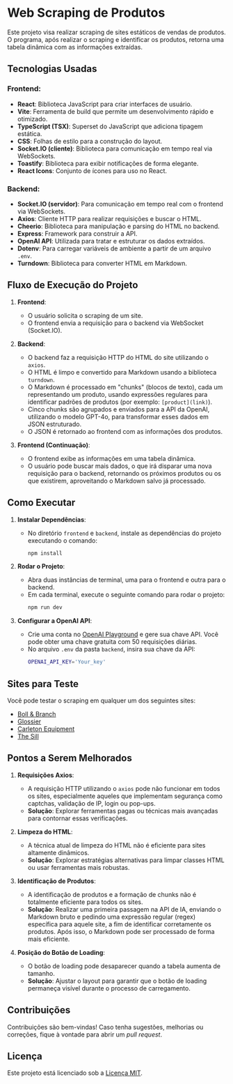 # Web Scraping de Produtos

Este projeto visa realizar scraping de sites estáticos de vendas de produtos. O programa, após realizar o scraping e identificar os produtos, retorna uma tabela dinâmica com as informações extraídas.

## Tecnologias Usadas

### Frontend:
- **React**: Biblioteca JavaScript para criar interfaces de usuário.
- **Vite**: Ferramenta de build que permite um desenvolvimento rápido e otimizado.
- **TypeScript (TSX)**: Superset do JavaScript que adiciona tipagem estática.
- **CSS**: Folhas de estilo para a construção do layout.
- **Socket.IO (cliente)**: Biblioteca para comunicação em tempo real via WebSockets.
- **Toastify**: Biblioteca para exibir notificações de forma elegante.
- **React Icons**: Conjunto de ícones para uso no React.

### Backend:
- **Socket.IO (servidor)**: Para comunicação em tempo real com o frontend via WebSockets.
- **Axios**: Cliente HTTP para realizar requisições e buscar o HTML.
- **Cheerio**: Biblioteca para manipulação e parsing do HTML no backend.
- **Express**: Framework para construir a API.
- **OpenAI API**: Utilizada para tratar e estruturar os dados extraídos.
- **Dotenv**: Para carregar variáveis de ambiente a partir de um arquivo `.env`.
- **Turndown**: Biblioteca para converter HTML em Markdown.

## Fluxo de Execução do Projeto

1. **Frontend**:
   - O usuário solicita o scraping de um site.
   - O frontend envia a requisição para o backend via WebSocket (Socket.IO).
   
2. **Backend**:
   - O backend faz a requisição HTTP do HTML do site utilizando o `axios`.
   - O HTML é limpo e convertido para Markdown usando a biblioteca `turndown`.
   - O Markdown é processado em "chunks" (blocos de texto), cada um representando um produto, usando expressões regulares para identificar padrões de produtos (por exemplo: `[product](link)`).
   - Cinco chunks são agrupados e enviados para a API da OpenAI, utilizando o modelo GPT-4o, para transformar esses dados em JSON estruturado.
   - O JSON é retornado ao frontend com as informações dos produtos.

3. **Frontend (Continuação)**:
   - O frontend exibe as informações em uma tabela dinâmica.
   - O usuário pode buscar mais dados, o que irá disparar uma nova requisição para o backend, retornando os próximos produtos ou os que existirem, aproveitando o Markdown salvo já processado.

## Como Executar

1. **Instalar Dependências**:
   - No diretório `frontend` e `backend`, instale as dependências do projeto executando o comando:
     ```bash
     npm install
     ```

2. **Rodar o Projeto**:
   - Abra duas instâncias de terminal, uma para o frontend e outra para o backend.
   - Em cada terminal, execute o seguinte comando para rodar o projeto:
     ```bash
     npm run dev
     ```

3. **Configurar a OpenAI API**:
   - Crie uma conta no [OpenAI Playground](https://github.com/marketplace/models/azure-openai/gpt-4o/playground) e gere sua chave API. Você pode obter uma chave gratuita com 50 requisições diárias.
   - No arquivo `.env` da pasta `backend`, insira sua chave da API:
     ```bash
     OPENAI_API_KEY='Your_key'
     ```

## Sites para Teste

Você pode testar o scraping em qualquer um dos seguintes sites:

- [Boll & Branch](https://www.bollandbranch.com/collections/pillows-protectors/?direction=next&cursor=eyJsYXN0X2lkIjo3MzI0NTA2Njg1NDk5LCJsYXN0X3ZhbHVlIjoyMn0%3D)
- [Glossier](https://www.glossier.com/)
- [Carleton Equipment](https://carletonequipment.com/collections/used-equipment)
- [The Sill](https://www.thesill.com/)

## Pontos a Serem Melhorados

1. **Requisições Axios**:
   - A requisição HTTP utilizando o `axios` pode não funcionar em todos os sites, especialmente aqueles que implementam segurança como captchas, validação de IP, login ou pop-ups.
   - **Solução**: Explorar ferramentas pagas ou técnicas mais avançadas para contornar essas verificações.

2. **Limpeza do HTML**:
   - A técnica atual de limpeza do HTML não é eficiente para sites altamente dinâmicos.
   - **Solução**: Explorar estratégias alternativas para limpar classes HTML ou usar ferramentas mais robustas.

3. **Identificação de Produtos**:
   - A identificação de produtos e a formação de chunks não é totalmente eficiente para todos os sites.
   - **Solução**: Realizar uma primeira passagem na API de IA, enviando o Markdown bruto e pedindo uma expressão regular (regex) específica para aquele site, a fim de identificar corretamente os produtos. Após isso, o Markdown pode ser processado de forma mais eficiente.

4. **Posição do Botão de Loading**:
   - O botão de loading pode desaparecer quando a tabela aumenta de tamanho.
   - **Solução**: Ajustar o layout para garantir que o botão de loading permaneça visível durante o processo de carregamento.

## Contribuições

Contribuições são bem-vindas! Caso tenha sugestões, melhorias ou correções, fique à vontade para abrir um *pull request*.

## Licença

Este projeto está licenciado sob a [Licença MIT](LICENSE).
